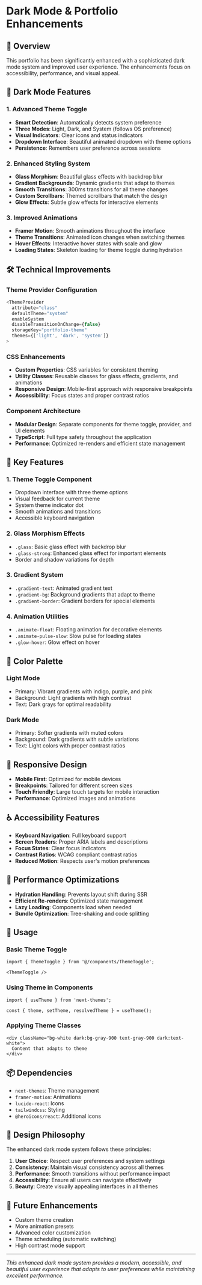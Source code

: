 # Dark Mode & Portfolio Enhancements

## 🌟 Overview

This portfolio has been significantly enhanced with a sophisticated dark mode system and improved user experience. The enhancements focus on accessibility, performance, and visual appeal.

## 🎨 Dark Mode Features

### 1. Advanced Theme Toggle
- **Smart Detection**: Automatically detects system preference
- **Three Modes**: Light, Dark, and System (follows OS preference)
- **Visual Indicators**: Clear icons and status indicators
- **Dropdown Interface**: Beautiful animated dropdown with theme options
- **Persistence**: Remembers user preference across sessions

### 2. Enhanced Styling System
- **Glass Morphism**: Beautiful glass effects with backdrop blur
- **Gradient Backgrounds**: Dynamic gradients that adapt to themes
- **Smooth Transitions**: 300ms transitions for all theme changes
- **Custom Scrollbars**: Themed scrollbars that match the design
- **Glow Effects**: Subtle glow effects for interactive elements

### 3. Improved Animations
- **Framer Motion**: Smooth animations throughout the interface
- **Theme Transitions**: Animated icon changes when switching themes
- **Hover Effects**: Interactive hover states with scale and glow
- **Loading States**: Skeleton loading for theme toggle during hydration

## 🛠 Technical Improvements

### Theme Provider Configuration
```typescript
<ThemeProvider
  attribute="class"
  defaultTheme="system"
  enableSystem
  disableTransitionOnChange={false}
  storageKey="portfolio-theme"
  themes={['light', 'dark', 'system']}
>
```

### CSS Enhancements
- **Custom Properties**: CSS variables for consistent theming
- **Utility Classes**: Reusable classes for glass effects, gradients, and animations
- **Responsive Design**: Mobile-first approach with responsive breakpoints
- **Accessibility**: Focus states and proper contrast ratios

### Component Architecture
- **Modular Design**: Separate components for theme toggle, provider, and UI elements
- **TypeScript**: Full type safety throughout the application
- **Performance**: Optimized re-renders and efficient state management

## 🎯 Key Features

### 1. Theme Toggle Component
- Dropdown interface with three theme options
- Visual feedback for current theme
- System theme indicator dot
- Smooth animations and transitions
- Accessible keyboard navigation

### 2. Glass Morphism Effects
- `.glass`: Basic glass effect with backdrop blur
- `.glass-strong`: Enhanced glass effect for important elements
- Border and shadow variations for depth

### 3. Gradient System
- `.gradient-text`: Animated gradient text
- `.gradient-bg`: Background gradients that adapt to theme
- `.gradient-border`: Gradient borders for special elements

### 4. Animation Utilities
- `.animate-float`: Floating animation for decorative elements
- `.animate-pulse-slow`: Slow pulse for loading states
- `.glow-hover`: Glow effect on hover

## 🌈 Color Palette

### Light Mode
- Primary: Vibrant gradients with indigo, purple, and pink
- Background: Light gradients with high contrast
- Text: Dark grays for optimal readability

### Dark Mode
- Primary: Softer gradients with muted colors
- Background: Dark gradients with subtle variations
- Text: Light colors with proper contrast ratios

## 📱 Responsive Design

- **Mobile First**: Optimized for mobile devices
- **Breakpoints**: Tailored for different screen sizes
- **Touch Friendly**: Large touch targets for mobile interaction
- **Performance**: Optimized images and animations

## ♿ Accessibility Features

- **Keyboard Navigation**: Full keyboard support
- **Screen Readers**: Proper ARIA labels and descriptions
- **Focus States**: Clear focus indicators
- **Contrast Ratios**: WCAG compliant contrast ratios
- **Reduced Motion**: Respects user's motion preferences

## 🚀 Performance Optimizations

- **Hydration Handling**: Prevents layout shift during SSR
- **Efficient Re-renders**: Optimized state management
- **Lazy Loading**: Components load when needed
- **Bundle Optimization**: Tree-shaking and code splitting

## 🔧 Usage

### Basic Theme Toggle
```tsx
import { ThemeToggle } from '@/components/ThemeToggle';

<ThemeToggle />
```

### Using Theme in Components
```tsx
import { useTheme } from 'next-themes';

const { theme, setTheme, resolvedTheme } = useTheme();
```

### Applying Theme Classes
```tsx
<div className="bg-white dark:bg-gray-900 text-gray-900 dark:text-white">
  Content that adapts to theme
</div>
```

## 📦 Dependencies

- `next-themes`: Theme management
- `framer-motion`: Animations
- `lucide-react`: Icons
- `tailwindcss`: Styling
- `@heroicons/react`: Additional icons

## 🎨 Design Philosophy

The enhanced dark mode system follows these principles:

1. **User Choice**: Respect user preferences and system settings
2. **Consistency**: Maintain visual consistency across all themes
3. **Performance**: Smooth transitions without performance impact
4. **Accessibility**: Ensure all users can navigate effectively
5. **Beauty**: Create visually appealing interfaces in all themes

## 🔮 Future Enhancements

- Custom theme creation
- More animation presets
- Advanced color customization
- Theme scheduling (automatic switching)
- High contrast mode support

---

*This enhanced dark mode system provides a modern, accessible, and beautiful user experience that adapts to user preferences while maintaining excellent performance.* 